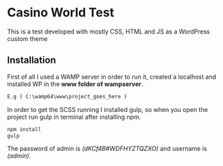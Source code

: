 
# Casino World Test
This is a test developed with mostly CSS, HTML and JS as a WordPress custom theme

## Installation
First of all I used a WAMP server in order to run it, created a localhost and installed WP in the **www folder of wampserver**. 
```bash
E.g ( C:\wamp64\www\project_goes_here )
```
In order to get the SCSS running I installed gulp, so when you open the project run gulp in terminal after installing npm.
```bash
npm install 
gulp
```
The password of admin is _(dKCf4B#WDFHYZTQZXO)_ and username is _(admin)_.

